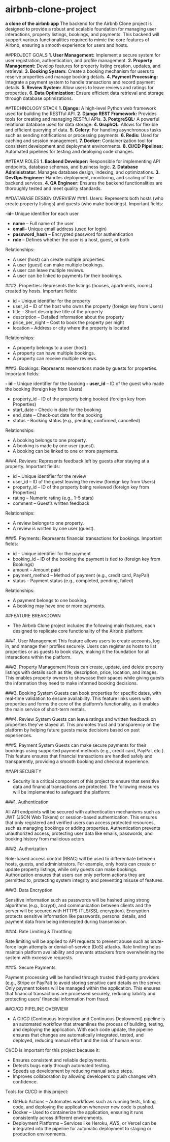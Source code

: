 # airbnb-clone-project
**a clone of the airbnb app**
The backend for the Airbnb Clone project is designed to provide a robust and scalable foundation for managing user interactions, property listings, bookings, and payments. This backend will support various functionalities required to mimic the core features of Airbnb, ensuring a smooth experience for users and hosts.

##PROJECT GOALS
**1. User Management:** Implement a secure system for user registration, authentication, and profile management.
**2. Property Management:** Develop features for property listing creation, updates, and retrieval.
**3. Booking System:** Create a booking mechanism for users to reserve properties and manage booking details.
**4. Payment Processing:** Integrate a payment system to handle transactions and record payment details.
**5. Review System:** Allow users to leave reviews and ratings for properties.
**6. Data Optimization:** Ensure efficient data retrieval and storage through database optimizations.

##TECHNOLOGY STACK
**1. Django:** A high-level Python web framework used for building the RESTful API.
**2. Django REST Framework:** Provides tools for creating and managing RESTful APIs.
**3. PostgreSQL:** A powerful relational database used for data storage.
**4. GraphQL**: Allows for flexible and efficient querying of data.
**5. Celery:** For handling asynchronous tasks such as sending notifications or processing payments.
**6. Redis:** Used for caching and session management.
**7. Docker:** Containerization tool for consistent development and deployment environments.
**8. CI/CD Pipelines:** Automated pipelines for testing and deploying code changes.

##TEAM ROLES
**1. Backend Developer:** Responsible for implementing API endpoints, database schemas, and business logic.
**2. Database Administrator:** Manages database design, indexing, and optimizations.
**3. DevOps Engineer:** Handles deployment, monitoring, and scaling of the backend services.
**4. QA Engineer:** Ensures the backend functionalities are thoroughly tested and meet quality standards.

##DATABASE DESIGN OVERVIEW
###1. Users: Represents both hosts (who create property listings) and guests (who make bookings).
Important fields:

  -**id**– Unique identifier for each user
  - **name** – Full name of the user
  - **email**– Unique email address (used for login)
  - **password_hash** – Encrypted password for authentication
  - **role** – Defines whether the user is a host, guest, or both

Relationships:
  - A user (host) can create multiple properties.
  - A user (guest) can make multiple bookings.
  - A user can leave multiple reviews.
  - A user can be linked to payments for their bookings.

###2. Properties: 
Represents the listings (houses, apartments, rooms) created by hosts.
Important fields:

  - id – Unique identifier for the property
  - user_id – ID of the host who owns the property (foreign key from Users)
  - title – Short descriptive title of the property
  - description – Detailed information about the property
  - price_per_night – Cost to book the property per night
  - location – Address or city where the property is located

Relationships:
  - A property belongs to a user (host).
  - A property can have multiple bookings.
  - A property can receive multiple reviews.

###3. Bookings: Represents reservations made by guests for properties.
Important fields:

  **- id** – Unique identifier for the booking
  **- user_id** – ID of the guest who made the booking (foreign key from Users)
  - property_id – ID of the property being booked (foreign key from Properties)
  - start_date – Check-in date for the booking
  - end_date – Check-out date for the booking
  - status – Booking status (e.g., pending, confirmed, cancelled)

Relationships:

  - A booking belongs to one property.
  - A booking is made by one user (guest).
  - A booking can be linked to one or more payments.

###4. Reviews: Represents feedback left by guests after staying at a property.
Important fields:

  - id – Unique identifier for the review
  - user_id – ID of the guest leaving the review (foreign key from Users)
  - property_id – ID of the property being reviewed (foreign key from Properties)
  - rating – Numeric rating (e.g., 1–5 stars)
  - comment – Guest’s written feedback

Relationships:

  - A review belongs to one property.
  - A review is written by one user (guest).

###5. Payments: Represents financial transactions for bookings.
Important fields:

  - id – Unique identifier for the payment
  - booking_id – ID of the booking the payment is tied to (foreign key from Bookings)
  - amount – Amount paid
  - payment_method – Method of payment (e.g., credit card, PayPal)
  - status – Payment status (e.g., completed, pending, failed)

Relationships:

  - A payment belongs to one booking.
  - A booking may have one or more payments.

##FEATURE BREAKDOWN
- The Airbnb Clone project includes the following main features, each designed to replicate core functionality of the Airbnb platform:

###1. User Management
This feature allows users to create accounts, log in, and manage their profiles securely. Users can register as hosts to list properties or as guests to book stays, making it the foundation for all interactions within the platform.

###2. Property Management
Hosts can create, update, and delete property listings with details such as title, description, price, location, and images. This enables property owners to showcase their spaces while giving guests the information they need to make informed booking decisions.

###3. Booking System
Guests can book properties for specific dates, with real-time validation to ensure availability. This feature links users with properties and forms the core of the platform’s functionality, as it enables the main service of short-term rentals.

###4. Review System
Guests can leave ratings and written feedback on properties they’ve stayed at. This promotes trust and transparency on the platform by helping future guests make decisions based on past experiences.

###5. Payment System
Guests can make secure payments for their bookings using supported payment methods (e.g., credit card, PayPal, etc.). This feature ensures that financial transactions are handled safely and transparently, providing a smooth booking and checkout experience.

##API SECURITY
- Security is a critical component of this project to ensure that sensitive data and financial transactions are protected. The following measures will be implemented to safeguard the platform:

###1. Authentication

All API endpoints will be secured with authentication mechanisms such as JWT (JSON Web Tokens) or session-based authentication. This ensures that only registered and verified users can access protected resources, such as managing bookings or adding properties. Authentication prevents unauthorized access, protecting user data like emails, passwords, and booking history from malicious actors.

###2. Authorization

Role-based access control (RBAC) will be used to differentiate between hosts, guests, and administrators. For example, only hosts can create or update property listings, while only guests can make bookings. Authorization ensures that users can only perform actions they are permitted to, protecting system integrity and preventing misuse of features.

###3. Data Encryption

Sensitive information such as passwords will be hashed using strong algorithms (e.g., bcrypt), and communication between clients and the server will be secured with HTTPS (TLS/SSL encryption). Encryption protects sensitive information like passwords, personal details, and payment data from being intercepted during transmission.

###4. Rate Limiting & Throttling

Rate limiting will be applied to API requests to prevent abuse such as brute-force login attempts or denial-of-service (DoS) attacks. Rate limiting helps maintain platform availability and prevents attackers from overwhelming the system with excessive requests.

###5. Secure Payments

Payment processing will be handled through trusted third-party providers (e.g., Stripe or PayPal) to avoid storing sensitive card details on the server. Only payment tokens will be managed within the application. This ensures that financial transactions are processed securely, reducing liability and protecting users’ financial information from fraud.

##CI/CD PIPELINE OVERVIEW
- A CI/CD (Continuous Integration and Continuous Deployment) pipeline is an automated workflow that streamlines the process of building, testing, and deploying the application. With   each code update, the pipeline ensures that changes are automatically integrated, tested, and deployed, reducing manual effort and the risk of human error.

CI/CD is important for this project because it:

  - Ensures consistent and reliable deployments.
  - Detects bugs early through automated testing.
  - Speeds up development by reducing manual setup steps.
  - Improves collaboration by allowing developers to push changes with confidence.

Tools for CI/CD in this project:

  - GitHub Actions – Automates workflows such as running tests, linting code, and deploying the application whenever new code is pushed.
  - Docker – Used to containerize the application, ensuring it runs consistently across different environments.
  - Deployment Platforms – Services like Heroku, AWS, or Vercel can be integrated into the pipeline for automatic deployment to staging or production environments.
